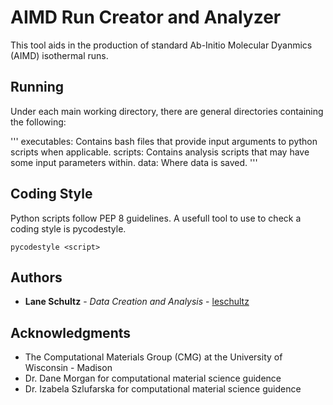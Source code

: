 # AIMD Run Creator and Analyzer

This tool aids in the production of standard Ab-Initio Molecular Dyanmics (AIMD) isothermal runs.

## Running

Under each main working directory, there are general directories containing the following:

'''
executables: Contains bash files that provide input arguments to python scripts when applicable.
scripts: Contains analysis scripts that may have some input parameters within.
data: Where data is saved.
'''

## Coding Style

Python scripts follow PEP 8 guidelines. A usefull tool to use to check a coding style is pycodestyle.

```
pycodestyle <script>
```

## Authors

* **Lane Schultz** - *Data Creation and Analysis* - [leschultz](https://github.com/leschultz)

## Acknowledgments

* The Computational Materials Group (CMG) at the University of Wisconsin - Madison
* Dr. Dane Morgan for computational material science guidence
* Dr. Izabela Szlufarska for computational material science guidence
